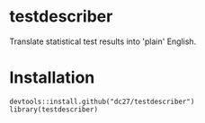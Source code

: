 # testdescriber

Translate statistical test results into 'plain' English.

# Installation

```
devtools::install.github("dc27/testdescriber")
library(testdescriber)
```